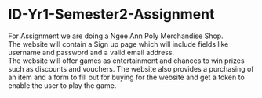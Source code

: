 # ID-Yr1-Semester2-Assignment
For Assignment we are doing a Ngee Ann Poly Merchandise Shop.  
The website will contain a Sign up page which will include fields like username and password and a valid email address.  
The website will offer games as entertainment and chances to win prizes such as discounts and vouchers.
The website also provides a purchasing of an item and a form to fill out for buying for the website and get a token to enable the user to play the game.  
